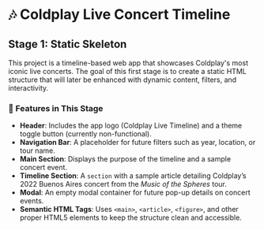 # 🎶 Coldplay Live Concert Timeline

## Stage 1: Static Skeleton

This project is a timeline-based web app that showcases Coldplay's most iconic live concerts. The goal of this first stage is to create a static HTML structure that will later be enhanced with dynamic content, filters, and interactivity.

### 🔧 Features in This Stage

- **Header**: Includes the app logo (Coldplay Live Timeline) and a theme toggle button (currently non-functional).
- **Navigation Bar**: A placeholder for future filters such as year, location, or tour name.
- **Main Section**: Displays the purpose of the timeline and a sample concert event.
- **Timeline Section**: A `section` with a sample article detailing Coldplay’s 2022 Buenos Aires concert from the *Music of the Spheres* tour.
- **Modal**: An empty modal container for future pop-up details on concert events.
- **Semantic HTML Tags**: Uses `<main>`, `<article>`, `<figure>`, and other proper HTML5 elements to keep the structure clean and accessible.
